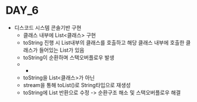 # DAY_6

- 디스코드 시스템 콘솔기반 구현
  - 클래스 내부에 List<클래스> 구현
  - toString 진행 시 List내부의 클래스를 호출하고 해당 클래스 내부에 호출한 클래스가 들어있는 List가 있음
  - toString이 순환하며 스택오버플로우 발생
  - -
  - toString을 List<클래스>가 아닌
  - stream을 통해 toList()로 String타입으로 재생성
  - toString에 List<String> 반환으로 수정 -> 순환구조 해소 및 스택오버플로우 해결
